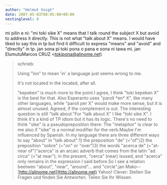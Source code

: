 ```yaml
---
author: "Helmut Voigt"
date: 2007-05-03T08:05:00+00:00
nestinglevel: 0
---
```

mi pilin e ni: "mi toki sike X" means that I talk round the subject X but avoid to address it directly. This is not what "talk about X" means. I would have liked to say this in tp but find it difficult to express "means" and "avoid" and "directly" in tp. jan sona pi toki pona o pana e sona ni tawa mi. jan ElumutuMarcos CRUZ <[tokipona@alinome.net](mailto://tokipona@alinome.net)\
> schrieb: 
> 
> Using "lon" to mean 'in' a language just seems wrong to me.
> 
> It's not located in the located, after all.
> 
>"kepeken" is much more to the point.I agree, I think "toki kepeken X" is the best for that. Also Esperanto uses "paroli \*en\* X", like many other languages, while "paroli per X" would make more sense, but it is almost unused.
> Agreed, if the complement is out.
> The interesting question is still "talk about."For "talk about X" I like "toki sike X". I think it's a kind of TP idiom but it has its logic. There's no need to think "sike" is a pseudopreposition there: The "metaphor" is clear to me also if "sike" is a normal modifier for the verb.Maybe I'm influenced by Spanish. In my language there are three different ways to say "about" in "talk about":1) the preposition "de" (="of")2) the preposition "sobre" (="on" or "over")3) the words "acerca de" (="at-near of")"acerca" is an arcaic adverb that comes from the latin "ad circa" (="at near"); in the present, "cerca" (near) isused, and "acerca" only remains in the expression I said before.So I see a relation beetwen "about", "near", "around"... and "circle".jan Mako--
 [http://alinome.net](http://alinome.net) Yahoo! Clever: Stellen Sie Fragen und finden Sie Antworten. Teilen Sie Ihr Wissen.